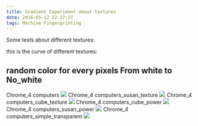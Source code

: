 ```yaml
---
title: Gradient Experiment about textures
date: 2016-05-12 22:27:27
tags: Machine Fingerprinting
---
```


Some tests about different textures:
<!--more-->
this is the curve of different textures:
## random color for every pixels From white to No_white ##
Chrome_4 computers
![](/image/machine_fingerprinting/curve_white_to_no_white.png)
Chrome_4 computers_susan_texture
![](/image/machine_fingerprinting/susan_point_to_all.png)
Chrome_4 computers_cube_texture
![](/image/machine_fingerprinting/cube_point_to_all.png)
Chrome_4 computers_cube_power
![](/image/machine_fingerprinting/cube_power.png)
Chrome_4 computers_susan_power
![](/image/machine_fingerprinting/susan_power.png)
Chrome_4 computers_simple_transparent
![](/image/machine_fingerprinting/transparent.png)
